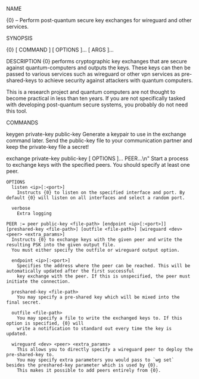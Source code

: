 NAME

  {0} – Perform post-quantum secure key exchanges for wireguard and other services.

SYNOPSIS

  {0} [ COMMAND ] [ OPTIONS ]... [ ARGS ]...

DESCRIPTION
  {0} performs cryptographic key exchanges that are secure against quantum-computers and outputs the keys.
  These keys can then be passed to various services such as wireguard or other vpn services
  as pre-shared-keys to achieve security against attackers with quantum computers.

  This is a research project and quantum computers are not thought to become practical in less than ten years.
  If you are not specifically tasked with developing post-quantum secure systems, you probably do not need this tool.

COMMANDS
  
  keygen private-key <file-path> public-key <file-path>
    Generate a keypair to use in the exchange command later. Send the public-key file to your communication partner
    and keep the private-key file a secret!
  
  exchange private-key <file-path> public-key <file-path> [ OPTIONS ]... PEER...\n"
    Start a process to exchange keys with the specified peers. You should specify at least one peer.

    OPTIONS
      listen <ip>[:<port>]
        Instructs {0} to listen on the specified interface and port. By default {0} will listen on all interfaces and select a random port.

      verbose
        Extra logging

    PEER := peer public-key <file-path> [endpoint <ip>[:<port>]] [preshared-key <file-path>] [outfile <file-path>] [wireguard <dev> <peer> <extra_params>]
      Instructs {0} to exchange keys with the given peer and write the resulting PSK into the given output file.
      You must either specify the outfile or wireguard output option.

      endpoint <ip>[:<port>]
        Specifies the address where the peer can be reached. This will be automatically updated after the first successful
        key exchange with the peer. If this is unspecified, the peer must initiate the connection.

      preshared-key <file-path>
        You may specify a pre-shared key which will be mixed into the final secret.

      outfile <file-path>
        You may specify a file to write the exchanged keys to. If this option is specified, {0} will
        write a notification to standard out every time the key is updated.

      wireguard <dev> <peer> <extra_params>
        This allows you to directly specify a wireguard peer to deploy the pre-shared-key to.
        You may specify extra parameters you would pass to `wg set` besides the preshared-key parameter which is used by {0}.
        This makes it possible to add peers entirely from {0}.
